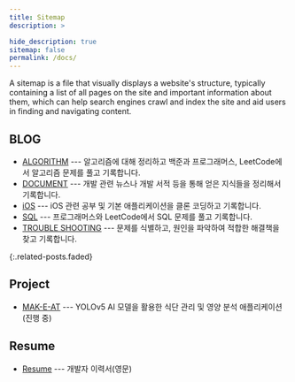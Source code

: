 ```yaml
---
title: Sitemap
description: >

hide_description: true
sitemap: false
permalink: /docs/
---
```


  A sitemap is a file that visually displays a website's structure, typically containing a list of all pages on the site and important information about them, which can help search engines crawl and index the site and aid users in finding and navigating content. 


## BLOG
- [ALGORITHM](https://hardy716.github.io/blog/algorithm) --- 알고리즘에 대해 정리하고 백준과 프로그래머스, LeetCode에서 알고리즘 문제를 풀고 기록합니다.
- [DOCUMENT](https://hardy716.github.io/blog/document/) --- 개발 관련 뉴스나 개발 서적 등을 통해 얻은 지식들을 정리해서 기록합니다.
- [iOS](https://hardy716.github.io/blog/ios) --- iOS 관련 공부 및 기본 애플리케이션을 클론 코딩하고 기록합니다.
- [SQL](https://hardy716.github.io/blog/sql/) --- 프로그래머스와 LeetCode에서 SQL 문제를 풀고 기록합니다.
- [TROUBLE SHOOTING](https://hardy716.github.io/blog/trouble-shooting/) --- 문제를 식별하고, 원인을 파악하여 적합한 해결책을 찾고 기록합니다.
<!--* [menu]{:.heading.flip-title} --- description for menu-->
{:.related-posts.faded}

<!--[menu]: 상대경로.md-->


## Project
- [MAK-E-AT](https://hardy716.github.io/projects/makeat/) --- YOLOv5 AI 모델을 활용한 식단 관리 및 영양 분석 애플리케이션 (진행 중)


## Resume
- [Resume](https://hardy716.github.io/resume/) --- 개발자 이력서(영문)


